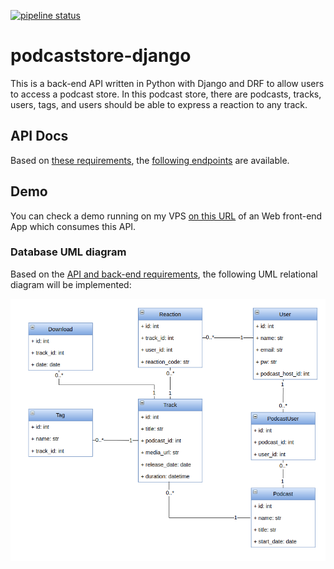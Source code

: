 [![pipeline status](https://gitlab.com/viniarck/podcaststore-django/badges/master/pipeline.svg)](https://gitlab.com/viniarck/podcaststore-django/commits/master)

# podcaststore-django

This is a back-end API written in Python with Django and DRF to allow users to access a podcast store. In this podcast store, there are podcasts, tracks, users, tags, and users should be able to express a reaction to any track.

## API Docs

Based on [these requirements](./docs/api_requirements.md), the [following endpoints](http://podcaststore.devdaily.org:4000/v1/doc/) are available.

## Demo

You can check a demo running on my VPS [on this URL](http://podcaststore.devdaily.org:8080/) of an Web front-end App which consumes this API.

### Database UML diagram

Based on the [API and back-end requirements](./docs/api_requirements.md), the following UML relational diagram will be implemented:

![uml](./docs/schema.png)
